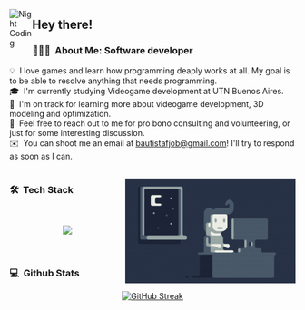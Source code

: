 <img alt="Night Coding" src="./assets/Hand%20Wave.gif" width='40' align="left"/><h2>Hey there!</h2>

### 👨🏻‍💻 &nbsp;About Me: Software developer

💡 &nbsp;I love games and learn how programming deaply works at all. My goal is to be able to resolve anything that needs programming.\
🎓 &nbsp;I'm currently studying Videogame development at UTN Buenos Aires.\
🌱 &nbsp;I'm on track for learning more about videogame development, 3D modeling and optimization.\
💬 &nbsp;Feel free to reach out to me for pro bono consulting and volunteering, or just for some interesting discussion.\
✉️ &nbsp;You can shoot me an email at bautistafjob@gmail.com! I'll try to respond as soon as I can.\
<br/>


<img alt="Night Coding" src="https://raw.githubusercontent.com/AVS1508/AVS1508/master/assets/Night-Coding.gif" align="right"/>

### 🛠 &nbsp;Tech Stack
<br/>
<p align="center">
  <a href="https://skillicons.dev">
    <img src="https://skillicons.dev/icons?i=c,cs,cpp,py,visualstudio,unreal,unity,ps,pr,blender&perline=5" (https://skillicons.dev) />
  </a>
</p>
<br/>

### 💻 &nbsp;Github Stats
<p align="center"> <a href="https://git.io/streak-stats"><img src="http://github-readme-streak-stats.herokuapp.com?user=BautistaFernandez&theme=highcontrast&border_radius=20&card_width=400" alt="GitHub Streak" /></a> 
